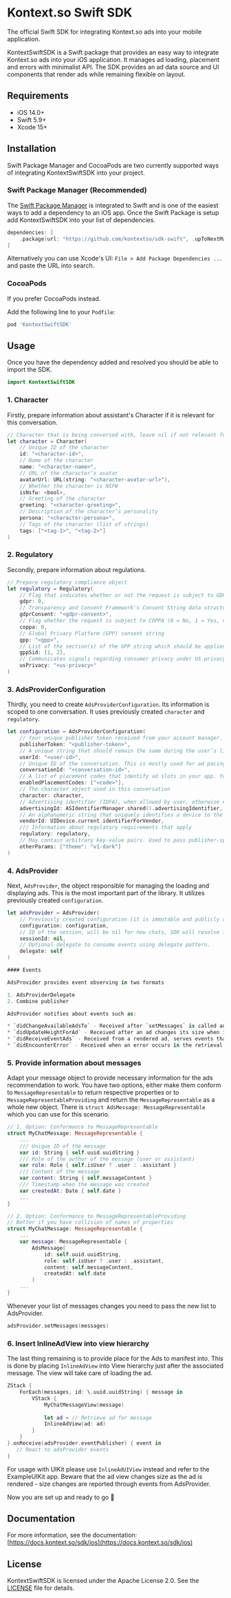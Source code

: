 # Kontext.so Swift SDK

The official Swift SDK for integrating Kontext.so ads into your mobile application.

KontextSwiftSDK is a Swift package that provides an easy way to integrate Kontext.so ads into your iOS application. It manages ad loading, placement and errors with minimalist API. The SDK provides an ad data source and UI components that render ads while remaining flexible on layout.

## Requirements

- iOS 14.0+
- Swift 5.9+
- Xcode 15+

## Installation

Swift Package Manager and CocoaPods are two currently supported ways of integrating KontextSwiftSDK into your project.

### Swift Package Manager (Recommended)


The [Swift Package Manager](https://swift.org/package-manager/) is integrated to Swift and is one of the easiest ways to add a dependency to an iOS app. Once the Swift Package is setup add KontextSwiftSDK into your list of dependencies.

```swift
dependencies: [
    .package(url: "https://github.com/kontextso/sdk-swift", .upToNextMajor(from: "1.0.4"))
]
```

Alternatively you can use Xcode's UI: `File > Add Package Dependencies ...` and paste the URL into search.

### CocoaPods

If you prefer CocoaPods instead.

Add the following line to your `Podfile`:

```ruby
pod 'KontextSwiftSDK'
```

## Usage

Once you have the dependency added and resolved you should be able to import the SDK.

```swift
import KontextSwiftSDK
```

### 1. Character

Firstly, prepare information about assistant's Character if it is relevant for this conversation.

```swift
// Character that is being conversed with, leave nil if not relevant for this conversation.
let character = Character(
    // Unique ID of the character
    id: "<character-id>",
    // Name of the character
    name: "<character-name>",
    // URL of the character’s avatar
    avatarUrl: URL(string: "<character-avatar-url>"),
    // Whether the character is NSFW
    isNsfw: <bool>,
    // Greeting of the character
    greeting: "<character-greeting>",
    // Description of the character’s personality
    persona: "<character-persona>",
    // Tags of the character (list of strings)
    tags: ["<tag-1>", "<tag-2>"]
)
```

### 2. Regulatory

Secondly, prepare information about regulations.

```swift
// Prepare regulatory compliance object
let regulatory = Regulatory(
	// Flag that indicates whether or not the request is subject to GDPR regulations (0 = No, 1 = Yes, null = Unknown).
	gdpr: 0,
	// Transparency and Consent Framework's Consent String data structure
	gdprConsent: "<gdpr-consent>",
	// Flag whether the request is subject to COPPA (0 = No, 1 = Yes, null = Unknown).
	coppa: 0,
	// Global Privacy Platform (GPP) consent string
	gpp: "<gpp>",
	// List of the section(s) of the GPP string which should be applied for this transaction
	gppSid: [1, 2],
	// Communicates signals regarding consumer privacy under US privacy regulation under CCPA and LSPA
	usPrivacy: "<us-privacy>"
)
```

### 3. AdsProviderConfiguration

Thirdly, you need to create `AdsProviderConfiguration`. Its information is scoped to one conversation. It uses previously created `character` and `regulatory`.

```swift
let configuration = AdsProviderConfiguration(
	// Your unique publisher token received from your account manager.
	publisherToken: "<publisher-token>",
	// A unique string that should remain the same during the user’s lifetime (used for retargeting and rewarded ads). Eg. uuid or hash of email address work well.
	userId: "<user-id>",
	// Unique ID of the conversation. This is mostly used for ad pacing.
	conversationId: "<conversation-id>",
	// A list of placement codes that identify ad slots in your app. You receive them from your account manager.
	enabledPlacementCodes: ["<code>"],
	// The character object used in this conversation
	character: character,
	// Advertising identifier (IDFA), when allowed by user, otherwise nil
	advertisingId: ASIdentifierManager.shared().advertisingIdentifier,
	// An alphanumeric string that uniquely identifies a device to the app’s vendor (IDFV).
	vendorId: UIDevice.current.identifierForVendor,
	/// Information about regulatory requirements that apply
	regulatory: regulatory,
    // May contain arbitrary key-value pairs. Used to pass publisher-specific information to Kontext. Contents will be discussed with your account manager if needed.   
    otherParams: ["theme": "v1-dark"]
)
```

### 4. AdsProvider

Next, `AdsProvider`, the object responsible for managing the loading and displaying ads. This is the most important part of the library. It utilizes previously created `configuration`.

```swift
let adsProvider = AdsProvider(
	// Previously created configuration (it is immutable and publicly available if you need to refer to it later)
	configuration: configuration,
	// ID of the session, will be nil for new chats, SDK will resolve it internally with first ads.
	sessionId: nil,
    // Optional delegate to consume events using delegate pattern.   
    delegate: self
)

#### Events

AdsProvider provides event observing in two formats

1. AdsProviderDelegate
2. Combine publisher

AdsProvider notifies about events such as:

* `didChangeAvailableAdsTo` - Received after `setMessages` is called and an ad is available, ads received in this event are ready to be rendered in either `InlineAdView` or `InlineAdUIView`.
* `didUpdateHeightForAd` - Received after an ad changes its size when it's being rendered.
* `didReceiveEventAds` - Received from a rendered ad, serves events that occur within the ad (viewed, clicked, error etc.).
* `didEncounterError` - Received when an error occurs in the retrieval of an advertisement, informs about ad not being available or errors retrieving an ad.
```

### 5. Provide information about messages

Adapt your message object to provide necessary information for the ads recommendation to work. You have two options, either make them conform to `MessageRepresentable` to return respective properties or to `MessageRepresentableProviding` and return the `MessageRepresentable` as a whole new object. There is `struct AdsMessage: MessageRepresentable` which you can use for this scenario.

```swift
// 1. Option: Conformance to MessageRepresentable
struct MyChatMessage: MessageRepresentable {
	...
	/// Unique ID of the message
	var id: String { self.uuid.uuidString }
	/// Role of the author of the message (user or assistant)
	var role: Role { self.isUser ? .user : .assistant }
	/// Content of the message
	var content: String { self.messageContent }
	/// Timestamp when the message was created
	var createdAt: Date { self.date }
	...
}

// 2. Option: Conformance to MessageRepresentableProviding
// Better if you have collision of names of properties
struct MyChatMessage: MessageRepresentable {
	...
	var message: MessageRepresentable {
		AdsMessage(
			id: self.uuid.uuidString,
			role: self.isUser ? .user : .assistant,
			content: self.messageContent,
			createdAt: self.date
		)
	...	
}
```

Whenever your list of messages changes you need to pass the new list to AdsProvider.

```swift
adsProvider.setMessages(messages)
```

### 6. Insert InlineAdView into view hierarchy

The last thing remaining is to provide place for the Ads to manifest into. This is done by placing `InlineAdView` into View hierarchy just after the associated message. The view will take care of loading the ad.

```swift
ZStack {
    ForEach(messages, id: \.uuid.uuidString) { message in
        VStack {
            MyChatMessageView(message)
      
            let ad = // Retrieve ad for message
            InlineAdView(ad: ad)
        }
    }
}.onReceive(adsProvider.eventPublisher) { event in
   // React to adsProvider events
}

```

For usage with UIKit please use `InlineAdUIView` instead and refer to the ExampleUIKit app. Beware that the ad view changes size as the ad is rendered - size changes are reported through events from AdsProvider.

Now you are set up and ready to go 🎉

## Documentation

 For more information, see the documentation: [https://docs.kontext.so/sdk/ios](https://docs.kontext.so/sdk/ios)

## License

KontextSwiftSDK is licensed under the Apache License 2.0. See the [LICENSE](LICENSE) file for details.
